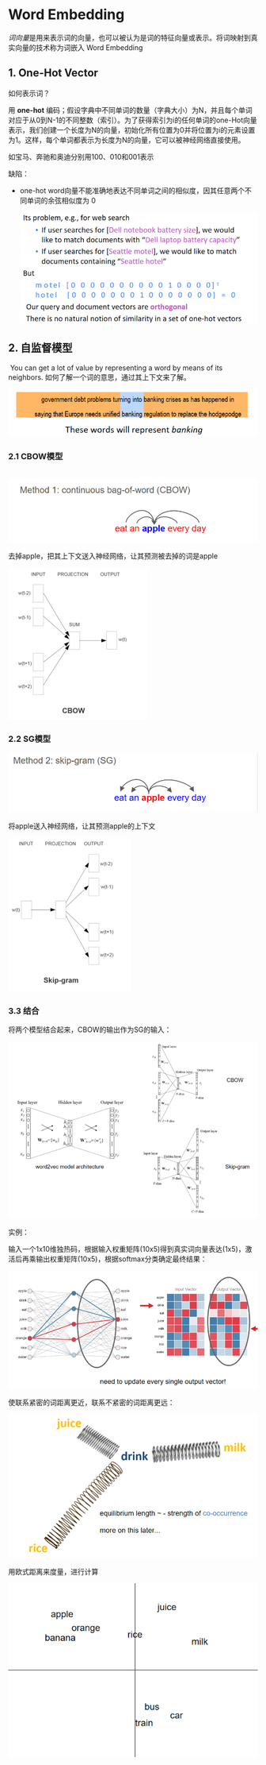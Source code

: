 # Word Embedding

​	*词向量*是用来表示词的向量，也可以被认为是词的特征向量或表示。将词映射到真实向量的技术称为词嵌入 Word Embedding

## 1. One-Hot Vector

如何表示词？

用 **one-hot** 编码；假设字典中不同单词的数量（字典大小）为N，并且每个单词对应于从0到N-1的不同整数（索引）。为了获得索引为i的任何单词的one-Hot向量表示，我们创建一个长度为N的向量，初始化所有位置为0并将位置为i的元素设置为1。这样，每个单词都表示为长度为N的向量，它可以被神经网络直接使用。

如宝马、奔驰和奥迪分别用100、010和001表示

缺陷：

- one-hot word向量不能准确地表达不同单词之间的相似度，因其任意两个不同单词的余弦相似度为 0

  ![image-20250307145201675](./Word%20Embedding.assets/image-20250307145201675.png)

## 2. 自监督模型

​	You can get a lot of value by representing a word by means of its neighbors. 如何了解一个词的意思，通过其上下文来了解。

![image-20250307150057333](./Word%20Embedding.assets/image-20250307150057333.png)



### 2.1 CBOW模型

​	![image-20250307150349461](./Word%20Embedding.assets/image-20250307150349461.png)

去掉apple，把其上下文送入神经网络，让其预测被去掉的词是apple

<img src="./Word%20Embedding.assets/image-20250307150506276.png" alt="image-20250307150506276" style="zoom: 50%;" />



### 2.2 SG模型

![image-20250307150443645](./Word%20Embedding.assets/image-20250307150443645.png)

将apple送入神经网络，让其预测apple的上下文

<img src="./Word%20Embedding.assets/image-20250307150737812.png" alt="image-20250307150737812" style="zoom:50%;" />

### 3.3 结合

将两个模型结合起来，CBOW的输出作为SG的输入：

![image-20250307150926861](./Word%20Embedding.assets/image-20250307150926861.png)

实例：

输入一个1x10维独热码，根据输入权重矩阵(10x5)得到真实词向量表达(1x5)，激活后再乘输出权重矩阵(10x5)，根据softmax分类确定最终结果：

![image-20250307152327323](./Word%20Embedding.assets/image-20250307152327323.png)

使联系紧密的词距离更近，联系不紧密的词距离更远：

![image-20250307153202206](./Word%20Embedding.assets/image-20250307153202206.png)

用欧式距离来度量，进行计算

![image-20250307153222364](./Word%20Embedding.assets/image-20250307153222364.png)

